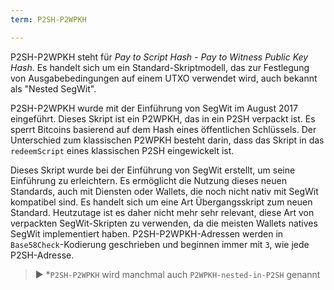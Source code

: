 ```yaml
---
term: P2SH-P2WPKH

---
```

P2SH-P2WPKH steht für *Pay to Script Hash - Pay to Witness Public Key Hash*. Es handelt sich um ein Standard-Skriptmodell, das zur Festlegung von Ausgabebedingungen auf einem UTXO verwendet wird, auch bekannt als "Nested SegWit".

P2SH-P2WPKH wurde mit der Einführung von SegWit im August 2017 eingeführt. Dieses Skript ist ein P2WPKH, das in ein P2SH verpackt ist. Es sperrt Bitcoins basierend auf dem Hash eines öffentlichen Schlüssels. Der Unterschied zum klassischen P2WPKH besteht darin, dass das Skript in das `redeemScript` eines klassischen P2SH eingewickelt ist.

Dieses Skript wurde bei der Einführung von SegWit erstellt, um seine Einführung zu erleichtern. Es ermöglicht die Nutzung dieses neuen Standards, auch mit Diensten oder Wallets, die noch nicht nativ mit SegWit kompatibel sind. Es handelt sich um eine Art Übergangsskript zum neuen Standard. Heutzutage ist es daher nicht mehr sehr relevant, diese Art von verpackten SegWit-Skripten zu verwenden, da die meisten Wallets natives SegWit implementiert haben. P2SH-P2WPKH-Adressen werden in `Base58Check`-Kodierung geschrieben und beginnen immer mit `3`, wie jede P2SH-Adresse.

> ► *`P2SH-P2WPKH` wird manchmal auch `P2WPKH-nested-in-P2SH` genannt